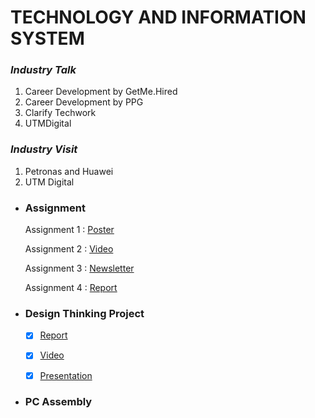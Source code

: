# TECHNOLOGY AND INFORMATION SYSTEM
### _Industry Talk_
1. Career Development by GetMe.Hired
2. Career Development by PPG
3. Clarify Techwork
4. UTMDigital

### _Industry Visit_
1. Petronas and Huawei
2. UTM Digital


* ### Assignment
  Assignment 1 : [Poster](https://github.com/firzanabadrus/SECPH-1/blob/main/SECP1513-Technology%26Information%20System/Career%20Development%20Poster.pdf)

  Assignment 2 : [Video](https://youtu.be/EDu7X31AlpE?si=Y5dywFeZyrIm0iLe)

  Assignment 3 : [Newsletter](https://github.com/firzanabadrus/SECPH-1/blob/main/SECP1513-Technology%26Information%20System/Newsletter%20on%20Industrial%20Visit%20Petronas-Huawei.pdf)

  Assignment 4 : [Report](https://github.com/firzanabadrus/SECPH-1/blob/main/SECP1513-Technology%26Information%20System/Report%20on%20Industries%20Talk%202a_%20System%20Development%20%40%20Credence%20(TM%20Subsidiary).pdf)

* ### Design Thinking Project
  - [x] [Report](https://github.com/firzanabadrus/SECPH-1/blob/main/SECP1513-Technology%26Information%20System/Report%20Design-Thinking%20Computer%20Hardware.pdf)
  
  - [x] [Video](https://youtu.be/14FR-S98dzE?si=VDcp-4SRphfMaOYg)
  
  - [x] [Presentation](https://github.com/firzanabadrus/SECPH-1/blob/main/SECP1513-Technology%26Information%20System/Presentation%20Design-Thinking.pdf)

* ### PC Assembly

